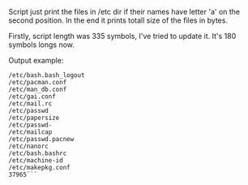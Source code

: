 Script just print the files in /etc dir if their names have letter 'a' on the second position.
In the end it prints totall size of the files in bytes.

Firstly, script length was 335 symbols, I've tried to update it. It's 180 symbols longs now.

Output example:
```$ ./file_size_counter.sh 
/etc/bash.bash_logout
/etc/pacman.conf
/etc/man_db.conf
/etc/gai.conf
/etc/mail.rc
/etc/passwd
/etc/papersize
/etc/passwd-
/etc/mailcap
/etc/passwd.pacnew
/etc/nanorc
/etc/bash.bashrc
/etc/machine-id
/etc/makepkg.conf
37965```
